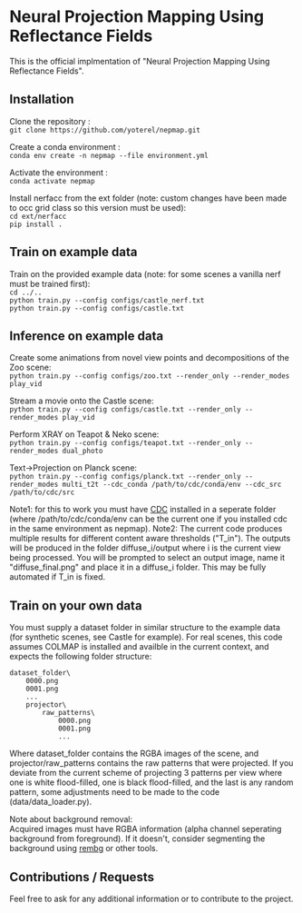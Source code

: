 # Neural Projection Mapping Using Reflectance Fields

This is the official implmentation of "Neural Projection Mapping Using Reflectance Fields".

## Installation

Clone the repository :\
`git clone https://github.com/yoterel/nepmap.git`

Create a conda environment :\
`conda env create -n nepmap --file environment.yml`

Activate the environment :\
`conda activate nepmap`

Install nerfacc from the ext folder (note: custom changes have been made to occ grid class so this version must be used):\
`cd ext/nerfacc`\
`pip install .`

## Train on example data

Train on the provided example data (note: for some scenes a vanilla nerf must be trained first):\
`cd ../..`\
`python train.py --config configs/castle_nerf.txt`\
`python train.py --config configs/castle.txt`

## Inference on example data

Create some animations from novel view points and decompositions of the Zoo scene:\
`python train.py --config configs/zoo.txt --render_only --render_modes play_vid`

Stream a movie onto the Castle scene:\
`python train.py --config configs/castle.txt --render_only --render_modes play_vid`

Perform XRAY on Teapot & Neko scene:\
`python train.py --config configs/teapot.txt --render_only --render_modes dual_photo`

Text->Projection on Planck scene:\
`python train.py --config configs/planck.txt --render_only --render_modes multi_t2t --cdc_conda /path/to/cdc/conda/env --cdc_src /path/to/cdc/src`

Note1: for this to work you must have [CDC](https://github.com/cross-domain-compositing/cross-domain-compositing) installed in a seperate folder (where /path/to/cdc/conda/env can be the current one if you installed cdc in the same environment as nepmap).
Note2: The current code produces multiple results for different content aware thresholds ("T_in"). The outputs will be produced in the folder diffuse_i/output where i is the current view being processed. You will be prompted to select an output image, name it "diffuse_final.png" and place it in a diffuse_i folder.
This may be fully automated if T_in is fixed.

## Train on your own data

You must supply a dataset folder in similar structure to the example data (for synthetic scenes, see Castle for example).
For real scenes, this code assumes COLMAP is installed and availble in the current context, and expects the following folder structure:

    dataset_folder\
        0000.png
        0001.png
        ...
        projector\
            raw_patterns\
                0000.png
                0001.png
                ...

Where dataset_folder contains the RGBA images of the scene, and projector/raw_patterns contains the raw patterns that were projected.
If you deviate from the current scheme of projecting 3 patterns per view where one is white flood-filled, one is black flood-filled, and the last is any random pattern, some adjustments need to be made to the code (data/data_loader.py).

Note about background removal:\
Acquired images must have RGBA information (alpha channel seperating background from foreground). If it doesn't, consider segmenting the background using [rembg](https://github.com/danielgatis/rembg) or other tools.

## Contributions / Requests

Feel free to ask for any additional information or to contribute to the project.


